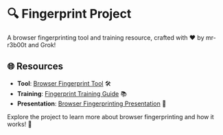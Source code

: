 # 🔍 Fingerprint Project

A browser fingerprinting tool and training resource, crafted with ❤️ by mr-r3b00t and Grok!

## 🌐 Resources
- **Tool**: [Browser Fingerprint Tool](https://mr-r3b00t.github.io/fingerprint/index.html) 🛠️
- **Training**: [Fingerprint Training Guide](https://mr-r3b00t.github.io/fingerprint/training.html) 📚
- **Presentation**: [Browser Fingerprinting Presentation](https://mr-r3b00t.github.io/fingerprint/Browser%20Fingerprinting%20Presentatio.html) 🎥

Explore the project to learn more about browser fingerprinting and how it works! 🚀

